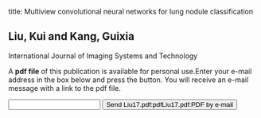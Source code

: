 title: Multiview convolutional neural networks for lung nodule classification

## Liu, Kui and Kang, Guixia
International Journal of Imaging Systems and Technology

A <b>pdf file</b> of this publication is available for personal use.Enter your e-mail address in the box below and press the button. You will receive an e-mail message with a link to the pdf file.
<form action="sender.php">  <input type="text" name="email">  <input type="submit" value="Send Liu17.pdf:pdfLiu17.pdf:PDF by e-mail"></form>